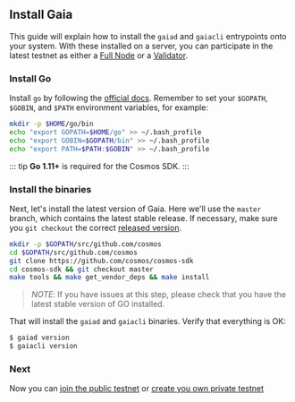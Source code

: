 ## Install Gaia

This guide will explain how to install the `gaiad` and `gaiacli` entrypoints onto your system. With these installed on a server, you can participate in the latest testnet as either a [Full Node](./join-testnet.md#run-a-full-node) or a [Validator](./validators/validator-setup.md).

### Install Go

Install `go` by following the [official docs](https://golang.org/doc/install). Remember to set your `$GOPATH`, `$GOBIN`, and `$PATH` environment variables, for example:

```bash
mkdir -p $HOME/go/bin
echo "export GOPATH=$HOME/go" >> ~/.bash_profile
echo "export GOBIN=$GOPATH/bin" >> ~/.bash_profile
echo "export PATH=$PATH:$GOBIN" >> ~/.bash_profile
```

::: tip
**Go 1.11+** is required for the Cosmos SDK.
:::

### Install the binaries

Next, let's install the latest version of Gaia. Here we'll use the `master` branch, which contains the latest stable release.
If necessary, make sure you `git checkout` the correct
[released version](https://github.com/cosmos/cosmos-sdk/releases).

```bash
mkdir -p $GOPATH/src/github.com/cosmos
cd $GOPATH/src/github.com/cosmos
git clone https://github.com/cosmos/cosmos-sdk
cd cosmos-sdk && git checkout master
make tools && make get_vendor_deps && make install
```

> *NOTE*: If you have issues at this step, please check that you have the latest stable version of GO installed.

That will install the `gaiad` and `gaiacli` binaries. Verify that everything is OK:

```bash
$ gaiad version
$ gaiacli version
```

### Next

Now you can [join the public testnet](./join-testnet.md) or [create you own private testnet](./private-testnet.md)
